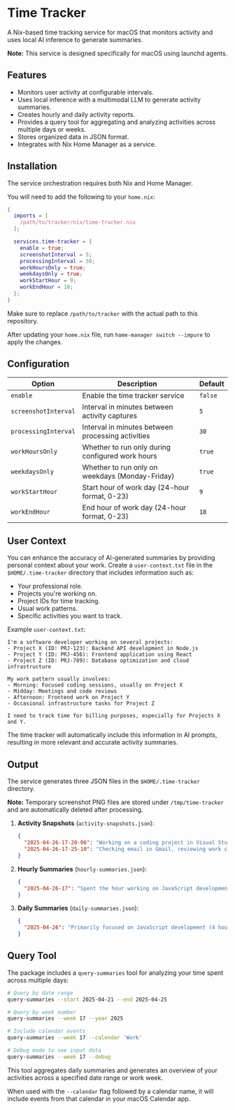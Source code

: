 # Time Tracker

A Nix-based time tracking service for macOS that monitors activity and uses local AI inference to generate summaries.

**Note:** This service is designed specifically for macOS using launchd agents.

## Features

- Monitors user activity at configurable intervals.
- Uses local inference with a multimodal LLM to generate activity summaries.
- Creates hourly and daily activity reports.
- Provides a query tool for aggregating and analyzing activities across multiple days or weeks.
- Stores organized data in JSON format.
- Integrates with Nix Home Manager as a service.

## Installation

The service orchestration requires both Nix and Home Manager.

You will need to add the following to your `home.nix`:

```nix
{
  imports = [
    /path/to/tracker/nix/time-tracker.nix
  ];

  services.time-tracker = {
    enable = true;
    screenshotInterval = 5;
    processingInterval = 30;
    workHoursOnly = true;
    weekdaysOnly = true;
    workStartHour = 9;
    workEndHour = 18;
  };
}
```

Make sure to replace `/path/to/tracker` with the actual path to this repository.

After updating your `home.nix` file, run `home-manager switch --impure` to apply the changes.

## Configuration

| Option | Description | Default |
|--------|-------------|---------|
| `enable` | Enable the time tracker service | `false` |
| `screenshotInterval` | Interval in minutes between activity captures | `5` |
| `processingInterval` | Interval in minutes between processing activities | `30` |
| `workHoursOnly` | Whether to run only during configured work hours | `true` |
| `weekdaysOnly` | Whether to run only on weekdays (Monday-Friday) | `true` |
| `workStartHour` | Start hour of work day (24-hour format, 0-23) | `9` |
| `workEndHour` | End hour of work day (24-hour format, 0-23) | `18` |

## User Context

You can enhance the accuracy of AI-generated summaries by providing personal context about your work. Create a `user-context.txt` file in the `$HOME/.time-tracker` directory that includes information such as:

- Your professional role.
- Projects you're working on.
- Project IDs for time tracking.
- Usual work patterns.
- Specific activities you want to track.

Example `user-context.txt`:
```
I'm a software developer working on several projects:
- Project X (ID: PRJ-123): Backend API development in Node.js
- Project Y (ID: PRJ-456): Frontend application using React
- Project Z (ID: PRJ-789): Database optimization and cloud infrastructure

My work pattern usually involves:
- Morning: Focused coding sessions, usually on Project X
- Midday: Meetings and code reviews
- Afternoon: Frontend work on Project Y
- Occasional infrastructure tasks for Project Z

I need to track time for billing purposes, especially for Projects X and Y.
```

The time tracker will automatically include this information in AI prompts, resulting in more relevant and accurate activity summaries.

## Output

The service generates three JSON files in the `$HOME/.time-tracker` directory.

**Note:** Temporary screenshot PNG files are stored under `/tmp/time-tracker` and are automatically deleted after processing.

1. **Activity Snapshots** (`activity-snapshots.json`):
   ```json
   {
     "2025-04-26-17-20-06": "Working on a coding project in Visual Studio Code, editing JavaScript files",
     "2025-04-26-17-25-10": "Checking email in Gmail, reviewing work correspondence"
   }
   ```

2. **Hourly Summaries** (`hourly-summaries.json`):
   ```json
   {
     "2025-04-26-17": "Spent the hour working on JavaScript development in VS Code with occasional email checking"
   }
   ```

3. **Daily Summaries** (`daily-summaries.json`):
   ```json
   {
     "2025-04-26": "Primarily focused on JavaScript development (4 hours), communication via email/Slack (2 hours), and project planning (1 hour). Total productive time: approximately 7 hours."
   }
   ```

## Query Tool

The package includes a `query-summaries` tool for analyzing your time spent across multiple days:

```bash
# Query by date range
query-summaries --start 2025-04-21 --end 2025-04-25

# Query by week number
query-summaries --week 17 --year 2025

# Include calendar events
query-summaries --week 17 --calendar 'Work'

# Debug mode to see input data
query-summaries --week 17 --debug
```

This tool aggregates daily summaries and generates an overview of your activities across a specified date range or work week.

When used with the `--calendar` flag followed by a calendar name, it will include events from that calendar in your macOS Calendar app.

